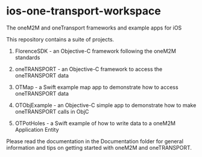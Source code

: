 # ios-one-transport-workspace
The oneM2M and oneTransport frameworks and example apps for iOS

This repository contains a suite of projects.

1. FlorenceSDK - an Objective-C framework following the oneM2M standards

2. oneTRANSPORT - an Objective-C framework to access the oneTRANSPORT data

3. OTMap - a Swift example map app to demonstrate how to access oneTRANSPORT data

4. OTObjExample - an Objective-C simple app to demonstrate how to make oneTRANSPORT calls in ObjC

5. OTPotHoles - a Swift example of how to write data to a oneM2M Application Entity


Please read the documentation in the Documentation folder for general information and tips on getting started with oneM2M and oneTRANSPORT.
